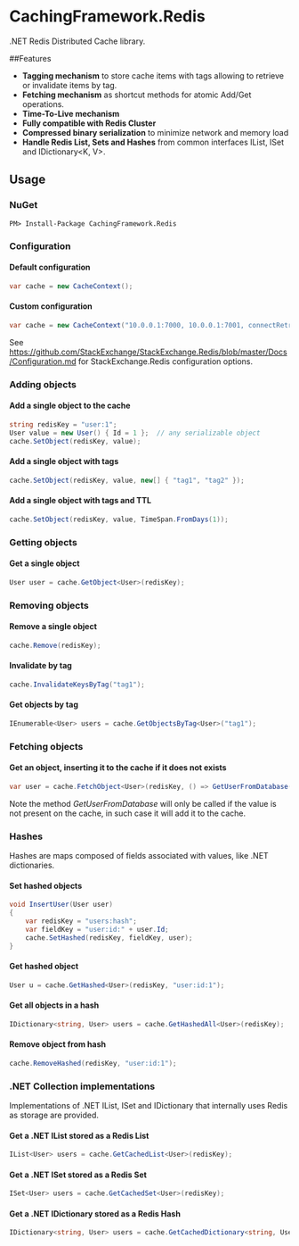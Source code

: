 # CachingFramework.Redis
.NET Redis Distributed Cache library.

##Features
 * **Tagging mechanism**
 to store cache items with tags allowing to retrieve or invalidate items by tag.
 * **Fetching mechanism**
 as shortcut methods for atomic Add/Get operations.
 * **Time-To-Live mechanism**
 * **Fully compatible with Redis Cluster**
 * **Compressed binary serialization** to minimize network and memory load
 * **Handle Redis List, Sets and Hashes** from common interfaces IList<T>, ISet<T> and IDictionary<K, V>.
 
## Usage

### NuGet
```
PM> Install-Package CachingFramework.Redis
```

### Configuration
#### Default configuration
```c#
var cache = new CacheContext();
```

#### Custom configuration
```c#
var cache = new CacheContext("10.0.0.1:7000, 10.0.0.1:7001, connectRetry=10, syncTimeout=5000, abortConnect=false, allowAdmin=true");
```
See https://github.com/StackExchange/StackExchange.Redis/blob/master/Docs/Configuration.md for StackExchange.Redis configuration options.

### Adding objects

#### Add a single object to the cache
```c#
string redisKey = "user:1";
User value = new User() { Id = 1 };  // any serializable object 
cache.SetObject(redisKey, value);
```

#### Add a single object with tags
```c#
cache.SetObject(redisKey, value, new[] { "tag1", "tag2" });
```

#### Add a single object with tags and TTL
```c#
cache.SetObject(redisKey, value, TimeSpan.FromDays(1));
```

### Getting objects

#### Get a single object
```c#
User user = cache.GetObject<User>(redisKey);
```

### Removing objects

#### Remove a single object
```c#
cache.Remove(redisKey);
```

#### Invalidate by tag
```c#
cache.InvalidateKeysByTag("tag1");
```

#### Get objects by tag
```c#
IEnumerable<User> users = cache.GetObjectsByTag<User>("tag1");
```

### Fetching objects

#### Get an object, inserting it to the cache if it does not exists
```c#
var user = cache.FetchObject<User>(redisKey, () => GetUserFromDatabase(id));
```
Note the method *GetUserFromDatabase* will only be called if the value is not present on the cache, in such case it will add it to the cache.

### Hashes
Hashes are maps composed of fields associated with values, like .NET dictionaries.

#### Set hashed objects
```c#
void InsertUser(User user)
{
    var redisKey = "users:hash";
    var fieldKey = "user:id:" + user.Id;
    cache.SetHashed(redisKey, fieldKey, user);
}
```
#### Get hashed object
```c#
User u = cache.GetHashed<User>(redisKey, "user:id:1");
```
#### Get all objects in a hash 
```c#
IDictionary<string, User> users = cache.GetHashedAll<User>(redisKey);
```
#### Remove object from hash
```c#
cache.RemoveHashed(redisKey, "user:id:1");
```

### .NET Collection implementations
Implementations of .NET IList, ISet and IDictionary that internally uses Redis as storage are provided.

#### Get a .NET IList stored as a Redis List
```c#
IList<User> users = cache.GetCachedList<User>(redisKey);
```

#### Get a .NET ISet stored as a Redis Set
```c#
ISet<User> users = cache.GetCachedSet<User>(redisKey);
```

#### Get a .NET IDictionary stored as a Redis Hash
```c#
IDictionary<string, User> users = cache.GetCachedDictionary<string, User>(redisKey);
```














